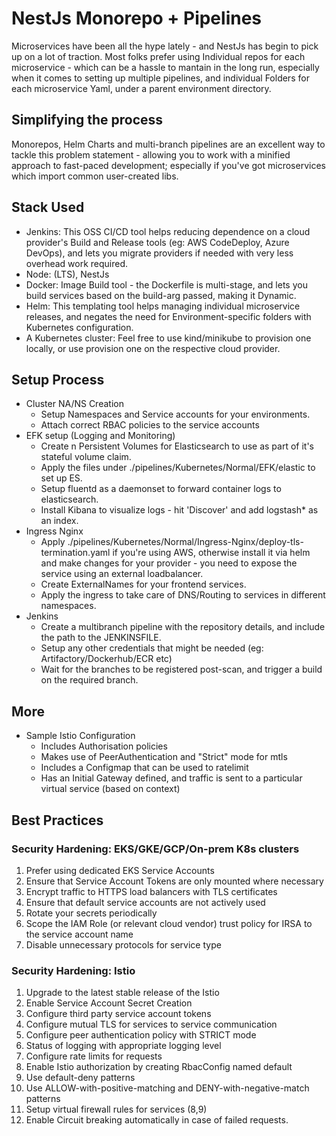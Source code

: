 # NestJs Monorepo + Pipelines

Microservices have been all the hype lately - and NestJs has begin to pick up on a lot of traction. Most folks prefer using Individual repos for each microservice - which can be a hassle to mantain in the long run, especially when it comes to setting up multiple pipelines, and individual Folders for each microservice Yaml, under a parent environment directory.

## Simplifying the process

Monorepos, Helm Charts and multi-branch pipelines are an excellent way to tackle this problem statement - allowing you to work with a minified approach to fast-paced development; especially if you've got microservices which import common user-created libs.

## Stack Used

- Jenkins: This OSS CI/CD tool helps reducing dependence on a cloud provider's Build and Release tools (eg: AWS CodeDeploy, Azure DevOps), and lets you migrate providers if needed with very less overhead work required.
- Node: (LTS), NestJs
- Docker: Image Build tool - the Dockerfile is multi-stage, and lets you build services based on the build-arg passed, making it Dynamic.
- Helm: This templating tool helps managing individual microservice releases, and negates the need for Environment-specific folders with Kubernetes configuration.
- A Kubernetes cluster: Feel free to use kind/minikube to provision one locally, or use provision one on the respective cloud provider.

## Setup Process

- Cluster NA/NS Creation
    - Setup Namespaces and Service accounts for your environments.
    - Attach correct RBAC policies to the service accounts
- EFK setup (Logging and Monitoring)
    - Create n Persistent Volumes for Elasticsearch to use as part of it's stateful volume claim.
    - Apply the files under ./pipelines/Kubernetes/Normal/EFK/elastic to set up ES.
    - Setup fluentd as a daemonset to forward container logs to elasticsearch.
    - Install Kibana to visualize logs - hit 'Discover' and add logstash* as an index.
- Ingress Nginx
    - Apply ./pipelines/Kubernetes/Normal/Ingress-Nginx/deploy-tls-termination.yaml if you're using AWS, otherwise install it via helm and make changes for your provider - you need to expose the service using an external loadbalancer.
    - Create ExternalNames for your frontend services.
    - Apply the ingress to take care of DNS/Routing to services in different namespaces. 
- Jenkins
    - Create a multibranch pipeline with the repository details, and include the path to the JENKINSFILE.
    - Setup any other credentials that might be needed (eg: Artifactory/Dockerhub/ECR etc)
    - Wait for the branches to be registered post-scan, and trigger a build on the required branch.

## More 

- Sample Istio Configuration
    - Includes Authorisation policies
    - Makes use of PeerAuthentication and "Strict" mode for mtls
    - Includes a Configmap that can be used to ratelimit
    - Has an Initial Gateway defined, and traffic is sent to a particular virtual service (based on context)

## Best Practices

### Security Hardening: EKS/GKE/GCP/On-prem K8s clusters
1. Prefer using dedicated EKS Service Accounts
2. Ensure that Service Account Tokens are only mounted where necessary
3. Encrypt traffic to HTTPS load balancers with TLS certificates
4. Ensure that default service accounts are not actively used
5. Rotate your secrets periodically
6. Scope the IAM Role (or relevant cloud vendor) trust policy for IRSA to the service account name
7. Disable unnecessary protocols for service type

### Security Hardening: Istio
1. Upgrade to the latest stable release of the Istio
2. Enable Service Account Secret Creation
3. Configure third party service account tokens
4. Configure mutual TLS for services to service communication
5. Configure peer authentication policy with STRICT mode
4. Status of logging with appropriate logging level
6. Configure rate limits for requests
7. Enable Istio authorization by creating RbacConfig named default
8. Use default-deny patterns
9. Use ALLOW-with-positive-matching and DENY-with-negative-match patterns
10. Setup virtual firewall rules for services (8,9)
11. Enable Circuit breaking automatically in case of failed requests.

